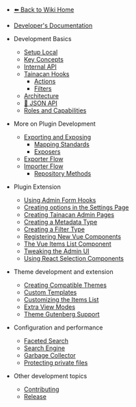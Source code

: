 - [:arrow_left: Back to Wiki Home](/#tainacan-wiki 'Go to Tainacan Wiki home page')
- [Developer's Documentation](/dev/ 'Developers Documentation for Tainacan Plugin - Tainacan Wiki')

- Development Basics
  - [Setup Local](/dev/setup-local.md 'Local Setup for Tainacan Development - Tainacan Wiki')
  - [Key Concepts](/dev/key-concepts.md 'Key Concepts related to Tainacan Development - Tainacan Wiki')
  - [Internal API](/dev/internal-api.md 'Tainacan Internal API - Tainacan Wiki')
  - [Tainacan Hooks](/dev/hooks.md 'Tainacan Hooks - Tainacan Wiki')
    - [Actions](/dev/actions.md 'Tainacan PHP Actions - Tainacan Wiki')
    - [Filters](/dev/filters.md 'Tainacan PHP and Javascript Filters - Tainacan Wiki')
  - [Architecture](/dev/architecture.md 'technical architecture of Tainacan')
  - [:link: JSON API](https://redocly.github.io/redoc/?url=https://github.com/tainacan/tainacan-wiki/raw/master/dev/openapi.json ':ignore')
  - [Roles and Capabilities](/dev/roles-capabilities.md 'Roles and Capabilities Developers Documentation - Tainacan Wiki')
- More on Plugin Development
  - [Exporting and Exposing](/dev/exporting-and-exposing.md 'Exporting and Exposing - Tainacan Wiki')
    - [Mapping Standards](/dev/mapping-standards.md 'Mapping Standards - Tainacan Wiki')
    - [Exposers](/dev/exposers.md 'Exposers - Tainacan Wiki')
  - [Exporter Flow](/dev/exporter-flow.md 'Exporter Flow on Tainacan - Tainacan Wiki')
  - [Importer Flow](/dev/importer-flow.md 'Importer Flow on Tainacan - Tainacan Wiki')
    - [Repository Methods](/dev/repository-methods.md 'Tainacan Repository Methods - Tainacan Wiki')
- Plugin Extension
  - [Using Admin Form Hooks](/dev/admin-form-hooks.md 'Using Admin Form Hooks - Tainacan Wiki')
  - [Creating options in the Settings Page](/dev/creating-options-in-the-settings-page.md 'Creating options in the Settings Page - Tainacan Wiki')
  - [Creating Tainacan Admin Pages](/dev/creating-tainacan-admin-pages.md 'Creating Tainacan Admin Pages - Tainacan Wiki')
  - [Creating a Metadata Type](/dev/creating-metadata-type.md 'How to Create a new Metadata Type - Tainacan Wiki')
  - [Creating a Filter Type](/dev/creating-filters-type.md 'How to Create a new Filters Type - Tainacan Wiki')
  - [Registering New Vue Components](/dev/registering-custom-vue-components.md 'How to register new Vue Components to use in your plugins - Tainacan Wiki')
  - [The Vue Items List Component](/dev/the-vue-items-list-component.md 'The Vue Items List Component rendered by Tainacan - Tainacan Wiki')
  - [Tweaking the Admin UI](/dev/admin-ui-options.md 'How to use Tainacan Admin UI options to tweak its interface - Tainacan Wiki')
  - [Using React Selection Components](/dev/react-selection-modules 'Use Tainacan React components to offer an advanced items selection flow in a plugins - Tainacan Wiki')
- Theme development and extension
  - [Creating Compatible Themes](/dev/creating-compatible-themes.md 'How to create themes fully compatible with Tainacan - Tainacan Wiki')
  - [Custom Templates](/dev/custom-templates.md 'How to use custom templates for theme compatibility with Tainacan - Tainacan Wiki')
  - [Customizing the Items List](/dev/customizing-the-items-list.md 'How to better customize Tainacan items list on a theme - Tainacan Wiki')
  - [Extra View Modes](/dev/extra-view-modes.md 'How to create extra custom view modes for Tainacan items list - Tainacan Wiki')
  - [Theme Gutenberg Support](/dev/theme-gutenberg-support.md 'How to offer better Gutenberg support on your theme - Tainacan Wiki')
- Configuration and performance
  - [Faceted Search](/dev/faceted-search.md 'Tweaks for better Faceted Search performance - Tainacan Wiki')
  - [Search Engine](/dev/search-engine.md 'Configuration for better Search Engine performance - Tainacan Wiki')
  - [Garbage Collector](/dev/garbage-collector.md 'Usage of Tainacan Garbage Collector - Tainacan Wiki')
  - [Protecting private files](/dev/private-files.md 'File privacy on Tainacan - Tainacan Wiki')
- Other development topics
  - [Contributing](/dev/CONTRIBUTING.md 'How to contribute with Tainacan Development - Tainacan Wiki')
  - [Release](/dev/release.md 'How to release a new version of Tainacan - Tainacan Wiki')

